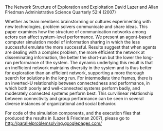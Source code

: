 The Network Structure of Exploration and Exploitation
David Lazer and Allan Friedman
Administrative Science Quarterly 52:4 (2007)

Whether as team members brainstorming or cultures experimenting with new technologies, problem solvers communicate and share ideas. This paper examines how the structure of communication networks among actors can affect system-level performance. We present an agent-based computer simulation model of information sharing in which the less successful emulate the more successful. Results suggest that when agents are dealing with a complex problem, the more efficient the network at disseminating information, the better the short-run but the lower the long-run performance of the system. The dynamic underlying this result is that an inefficient network maintains diversity in the system and is thus better for exploration than an efficient network, supporting a more thorough search for solutions in the long run. For intermediate time frames, there is an inverted-U relationship between connectedness and performance, in which both poorly and well-connected systems perform badly, and moderately connected systems perform best. This curvilinear relationship between connectivity and group performance can be seen in several diverse instances of organizational and social behavior.

For code of the simulation components, and the execution files that produced the results in (Lazer & Friedman 2007), please go to http://parallelproblemsolving.googlepages.com/

